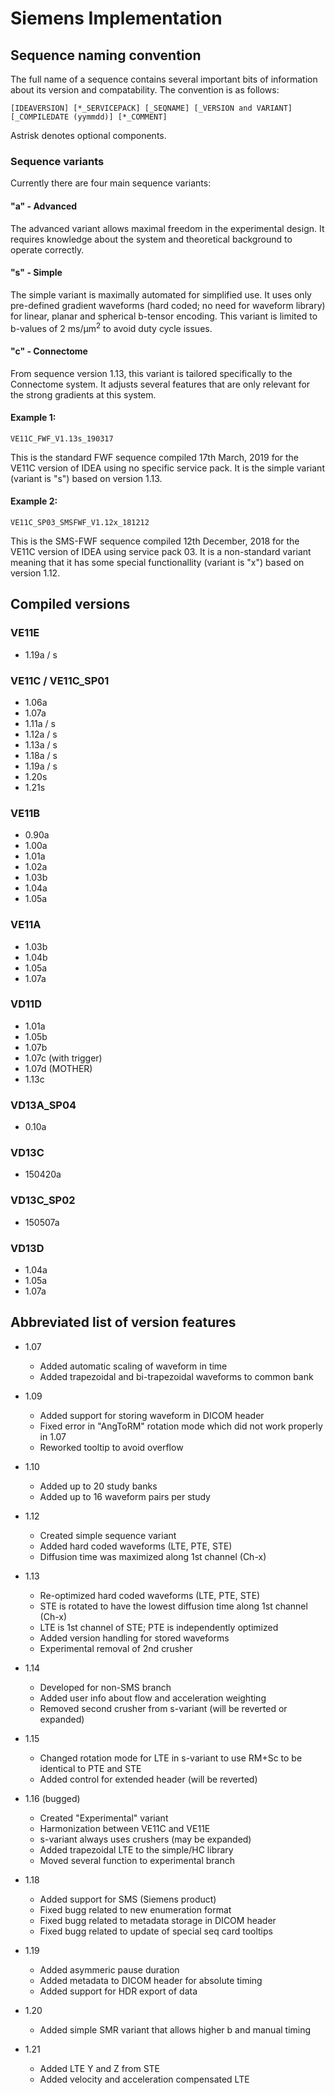 # Siemens Implementation

## Sequence naming convention
The full name of a sequence contains several important bits of information about its version and compatability. The convention is as follows:

    [IDEAVERSION] [*_SERVICEPACK] [_SEQNAME] [_VERSION and VARIANT] [_COMPILEDATE (yymmdd)] [*_COMMENT]

Astrisk denotes optional components.

### Sequence variants
Currently there are four main sequence variants: 
#### "a" - Advanced
The advanced variant allows maximal freedom in the experimental design. It requires knowledge about the system and theoretical background to operate correctly.

#### "s" - Simple
The simple variant is maximally automated for simplified use. It uses only pre-defined gradient waveforms (hard coded; no need for waveform library) for linear, planar and spherical b-tensor encoding. This variant is limited to b-values of 2 ms/µm<sup>2</sup> to avoid duty cycle issues. 

#### "c" - Connectome
From sequence version 1.13, this variant is tailored specifically to the Connectome system. It adjusts several features that are only relevant for the strong gradients at this system.

#### Example 1:
    VE11C_FWF_V1.13s_190317
This is the standard FWF sequence compiled 17th March, 2019 for the VE11C version of IDEA using no specific service pack. It is the simple variant (variant is "s") based on version 1.13.

#### Example 2:
    VE11C_SP03_SMSFWF_V1.12x_181212
This is the SMS-FWF sequence compiled 12th December, 2018 for the VE11C version of IDEA using service pack 03. It is a non-standard variant meaning that it has some special functionallity (variant is "x") based on version 1.12.

## Compiled versions

### VE11E
* 1.19a / s

### VE11C / VE11C_SP01
* 1.06a
* 1.07a
* 1.11a / s
* 1.12a / s
* 1.13a / s
* 1.18a / s
* 1.19a / s
* 1.20s
* 1.21s

### VE11B
* 0.90a
* 1.00a
* 1.01a
* 1.02a
* 1.03b
* 1.04a
* 1.05a

### VE11A
* 1.03b
* 1.04b
* 1.05a
* 1.07a

### VD11D
* 1.01a
* 1.05b
* 1.07b
* 1.07c (with trigger)
* 1.07d (MOTHER)
* 1.13c

### VD13A_SP04
* 0.10a

### VD13C
* 150420a

### VD13C_SP02
* 150507a

### VD13D
* 1.04a
* 1.05a
* 1.07a

## Abbreviated list of version features
* 1.07
  * Added automatic scaling of waveform in time
  * Added trapezoidal and bi-trapezoidal waveforms to common bank
* 1.09
  * Added support for storing waveform in DICOM header
  * Fixed error in "AngToRM" rotation mode which did not work properly in 1.07
  * Reworked tooltip to avoid overflow
* 1.10
  * Added up to 20 study banks
  * Added up to 16 waveform pairs per study
* 1.12
  * Created simple sequence variant
  * Added hard coded waveforms (LTE, PTE, STE)
  * Diffusion time was maximized along 1st channel (Ch-x)
* 1.13
  * Re-optimized hard coded waveforms (LTE, PTE, STE)
  * STE is rotated to have the lowest diffusion time along 1st channel (Ch-x)
  * LTE is 1st channel of STE; PTE is independently optimized
  * Added version handling for stored waveforms
  * Experimental removal of 2nd crusher
* 1.14
  * Developed for non-SMS branch
  * Added user info about flow and acceleration weighting
  * Removed second crusher from s-variant (will be reverted or expanded)
* 1.15
  * Changed rotation mode for LTE in s-variant to use RM+Sc to be identical to PTE and STE
  * Added control for extended header (will be reverted)
* 1.16 (bugged)
  * Created "Experimental" variant
  * Harmonization between VE11C and VE11E
  * s-variant always uses crushers (may be expanded)
  * Added trapezoidal LTE to the simple/HC library
  * Moved several function to experimental branch
* 1.18 
  * Added support for SMS (Siemens product)
  * Fixed bugg related to new enumeration format
  * Fixed bugg related to metadata storage in DICOM header
  * Fixed bugg related to update of special seq card tooltips
* 1.19
  * Added asymmeric pause duration
  * Added metadata to DICOM header for absolute timing
  * Added support for HDR export of data
  
* 1.20
  * Added simple SMR variant that allows higher b and manual timing

* 1.21
  * Added LTE Y and Z from STE
  * Added velocity and acceleration compensated LTE
